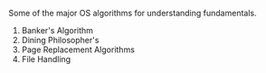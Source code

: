 Some of the major OS algorithms for understanding fundamentals.
<ol>
  <li>Banker's Algorithm</li>
  <li>Dining Philosopher's</li>
  <li>Page Replacement Algorithms</li>
  <li>File Handling</li>
</ol>
  
